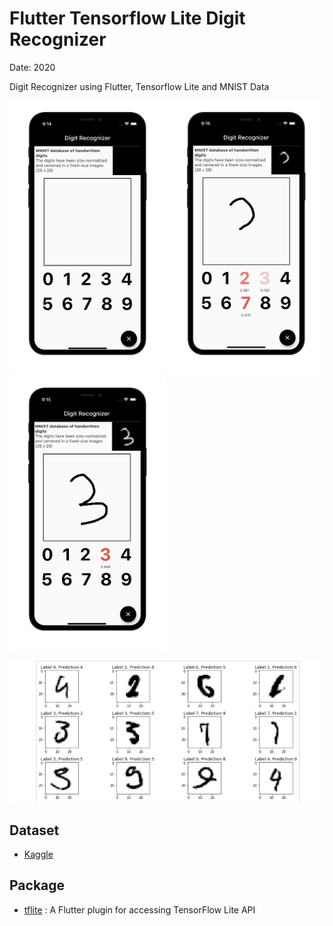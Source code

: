 # Flutter Tensorflow Lite Digit Recognizer

Date: 2020

Digit Recognizer using Flutter, Tensorflow Lite and MNIST Data

<img src="./readme/1.png" width="250"/> <img src="./readme/2.png" width="250"/> <img src="./readme/3.png" width="250"/> 

<img src="./readme/4.png" width="750"/>

<br>

## Dataset
* [Kaggle](https://www.kaggle.com/code/puzzleleaf/introduction-to-cnn-keras-0-997-top-6/notebook)

## Package
* [tflite](https://pub.dev/packages/tflite) : A Flutter plugin for accessing TensorFlow Lite API

